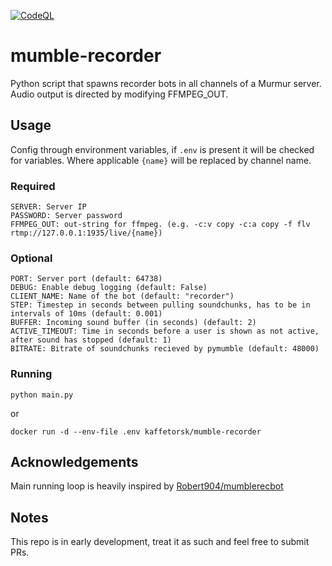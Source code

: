 [![CodeQL](https://github.com/kaffetorsk/mumble-recorder/actions/workflows/codeql.yml/badge.svg)](https://github.com/kaffetorsk/mumble-recorder/actions/workflows/codeql.yml)

# mumble-recorder
Python script that spawns recorder bots in all channels of a Murmur server.
Audio output is directed by modifying FFMPEG_OUT.

## Usage
Config through environment variables, if `.env` is present it will be checked for variables.
Where applicable `{name}` will be replaced by channel name.
### Required
```
SERVER: Server IP
PASSWORD: Server password
FFMPEG_OUT: out-string for ffmpeg. (e.g. -c:v copy -c:a copy -f flv rtmp://127.0.0.1:1935/live/{name})
```
### Optional
```
PORT: Server port (default: 64738)
DEBUG: Enable debug logging (default: False)
CLIENT_NAME: Name of the bot (default: "recorder")
STEP: Timestep in seconds between pulling soundchunks, has to be in intervals of 10ms (default: 0.001)
BUFFER: Incoming sound buffer (in seconds) (default: 2)
ACTIVE_TIMEOUT: Time in seconds before a user is shown as not active, after sound has stopped (default: 1)
BITRATE: Bitrate of soundchunks recieved by pymumble (default: 48000)
```
### Running
```
python main.py
```
or
```
docker run -d --env-file .env kaffetorsk/mumble-recorder
```
## Acknowledgements
Main running loop is heavily inspired by [Robert904/mumblerecbot](https://github.com/Robert904/mumblerecbot)

## Notes
This repo is in early development, treat it as such and feel free to submit PRs.
